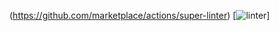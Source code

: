  (https://github.com/marketplace/actions/super-linter)
 [![linter](https://github.com/DamonDoesStuff/School604/workflows/linter/badge.svg)]